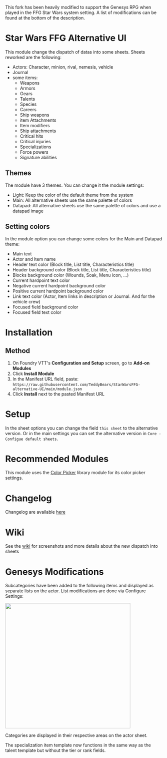 This fork has been heavily modified to support the Genesys RPG when played in the FFG Star Wars system setting. A list of modifications can be found at the bottom of the description.

# Star Wars FFG Alternative UI

This module change the dispatch of datas into some sheets.
Sheets reworked are the following:

* Actors: Character, minion, rival, nemesis, vehicle
* Journal
* some items:
  * Weapons
  * Armors
  * Gears
  * Talents
  * Species
  * Careers
  * Ship weapons
  * item Attachments
  * Item modifiers
  * Ship attachments
  * Critical hits
  * Critical injuries
  * Specializations
  * Force powers
  * Signature abilities

## Themes

The module have 3 themes. You can change it the module settings:

* Light: Keep the color of the default theme from the system
* Main: All alternative sheets use the same palette of colors
* Datapad: All alternative sheets use the same palette of colors and use a datapad image

## Setting colors

In the module option you can change some colors for the Main and Datapad theme:

* Main text
* Actor and Item name
* Header text color (Block title, List title, Characteristics title)
* Header background color (Block title, List title, Characteristics title)
* Blocks background color (Wounds, Soak, Menu icon, ...)
* Current hardpoint text color
* Negative current hardpoint background color
* Positive current hardpoint background color
* Link text color (Actor, Item links in description or Journal. And for the vehicle crew)
* Focused field background color
* Focused field text color

# Installation

## Method

1. On Foundry VTT's __Configuration and Setup__ screen, go to __Add-on Modules__
2. Click __Install Module__
3. In the Manifest URL field, paste: `https://raw.githubusercontent.com/TeddyBears/StarWarsFFG-alternative-UI/main/module.json`
4. Click __Install__ next to the pasted Manifest URL

# Setup

In the sheet options you can change the field `this sheet` to the alternative version.
Or in the main settings you can set the alternative version in `Core - Configue default sheets`.

# Recommended Modules

This module uses the [Color Picker](https://foundryvtt.com/packages/color-picker) library module for its color picker settings.

# Changelog

Changelog are available [here](https://github.com/TeddyBears/StarWarsFFG-alternative-UI/blob/main/CHANGELOG.md)

# Wiki

See the [wiki](https://github.com/TeddyBears/StarWarsFFG-alternative-UI/wiki/Home) for screenshots and more details about the new dispatch into sheets

# Genesys Modifications
Subcategories have been added to the following items and displayed as separate lists on the actor. List modifications are done via Configure Settings:

<img src="https://github.com/user-attachments/assets/73e820ce-c26b-41a3-9fba-46e5228ce0d3" width=400>

Categories are displayed in their respective areas on the actor sheet.

The specialization item template now functions in the same way as the talent template but without the tier or rank fields.

